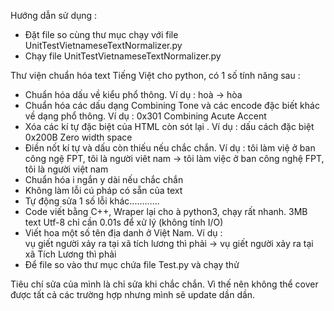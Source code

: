 Hướng dẫn sử dụng :
+ Đặt file so cùng thư mục chạy với file UnitTestVietnameseTextNormalizer.py
+ Chạy file UnitTestVietnameseTextNormalizer.py




Thư viện chuẩn hóa text Tiếng Việt cho python, có 1 số tính năng sau :
+ Chuẩn hóa dấu về kiểu phổ thông. Ví dụ : hoà -> hòa
+ Chuẩn hóa các dấu dạng Combining Tone và các encode đặc biết khác về dạng phổ thông. Ví dụ : 0x301 Combining Acute Accent
+ Xóa các kí tự đặc biệt của HTML còn sót lại . Ví dụ : dấu cách đặc biệt 0x200B Zero width space 
+ Điền nốt kí tự và dấu còn thiếu nếu chắc chắn. 
Ví dụ : 
tôi làm việ ở ban công ngệ FPT, tôi là người viêt nam 
-> tôi làm việc ở ban công nghệ FPT, tôi là người việt nam
+ Chuẩn hóa i ngắn y dài nếu chắc chắn
+ Không làm lỗi cú pháp có sẵn của text 
+ Tự động sửa 1 số lỗi khác............
+ Code viết bằng C++, Wraper lại cho à python3, chạy rất nhanh. 3MB text Utf-8 chỉ cần 0.01s để xử lý (không tính I/O)
+ Viết hoa một số tên địa danh ở Việt Nam.
Ví dụ :  
vụ giết người xảy ra tại xã tích lương thì phải 
-> vụ giết người xảy ra tại xã Tích Lương thì phải
+ Để file so vào thư mục chứa file Test.py và chạy thử


Tiêu chí sửa của mình là chỉ sửa khi chắc chắn. 
Vì thế nên không thể cover được tất cả các trường hợp nhưng mình sẽ update dần dần.

